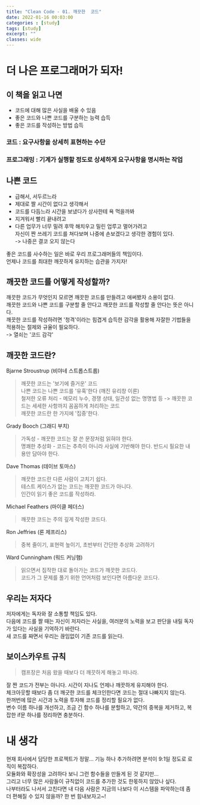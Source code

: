 ```yaml
---
title: "Clean Code - 01. 깨끗한  코드"
date: 2022-01-16 00:03:00
categories : [study]
tags: [study]
excerpt: ""
classes: wide
---
```



# 더 나은 프로그래머가 되자!

## 이 책을 읽고 나면
- 코드에 대해 많은 사실을 배울 수 있음
- 좋은 코드와 나쁜 코드를 구분하는 능력 습득
- 좋은 코드를 작성하는 방법 습득


### 코드 : 요구사항을 상세히 표현하는 수단
### 프로그래밍 : 기계가 실행할 정도로 상세하게 요구사항을 명시하는 작업


## 나쁜 코드
- 급해서, 서두르느라
- 제대로 짤 시간이 없다고 생각해서
- 코드를 다듬느라 시간을 보냈다가 상사한테 욕 먹을까봐
- 지겨워서 빨리 끝내려고
- 다른 업무가 너무 밀려 후딱 해치우고 밀린 업루고 멀어가려고   
자신이 짠 쓰레기 코드를 쳐다보며 나중에 손보겠다고 생각한 경험이 있다.   
-> 나중은 결코 오지 않는다

좋은 코드를 사수하는 일은 바로 우리 프로그래머들의 책임이다.   
언제나 코드를 최대한 깨끗하게 유지하는 습관을 가지자!


## 깨끗한 코드를 어떻게 작성할까?
깨끗한 코드가 무엇인지 모르면 깨끗한 코드를 만들려고 애써봤자 소용이 없다.   
깨끗한 코드와 나쁜 코드를 구분할 줄 안다고 깨끗한 코드를 작성할 줄 안다는 뜻은 아니다.   
깨끗한 코드를 작성하려면 '청격'이라는 힘겹게 습득한 감각을 활용해 자잘한 기법들을 적용하는 절제와 규율이 필요하다.   
-> 열쇠는 '코드 감각'

## 깨끗한 코드란?
Bjarne Stroustrup (비야네 스트롭스트룹)
> 깨끗한 코드는 '보기에 즐거운' 코드   
나쁜 코드는 나쁜 코드를 '유혹'한다 (깨진 유리창 이론)   
철저한 오류 처리 - 메모리 누수, 경쟁 상태, 일관성 없는 명명법 등 -> 깨끗한 코드는 세세한 사항까지 꼼꼼하게 처리하는 코드   
깨끗한 코드란 한 가지에 '집중'한다.

Grady Booch (그래디 부치)
> 가독성 - 깨끗한 코드는 잘 쓴 문장처럼 읽혀야 한다.   
명쾌한 추상화 - 코드는 추측이 아니라 사실에 기반해야 한다. 반드시 필요한 내용만 담아야 한다.   

Dave Thomas (데이브 토마스)
> 깨끗한 코드란 다른 사람이 고치기 쉽다.   
테스트 케이스가 없는 코드는 깨끗한 코드가 아니다.   
인간이 읽기 좋은 코드를 작성하라.

Michael Feathers (마이클 페더스)
> 깨끗한 코드는 주의 깊게 작성한 코드다.

Ron Jeffries (론 제프리스)
> 중복 줄이기, 표현력 높이기, 초반부터 간단한 추상화 고려하기

Ward Cunningham (워드 커닝햄)
> 읽으면서 짐작한 대로 돌아가는 코드가 깨끗한 코드다.   
코드가 그 문제를 풀기 위한 언어처럼 보인다면 아름다운 코드다.


## 우리는 저자다
저자에게는 독자와 잘 소통할 책임도 있다.   
다음에 코드를 짤 때는 자신이 저자라는 사실을, 여러분의 노력을 보고 판단을 내릴 독자가 있다는 사실을 기억하기 바란다.   
새 코드를 짜면서 우리는 끊임없이 기존 코드를 읽는다.


## 보이스카우트 규칙
> 캠프장은 처음 왔을 때보다 더 깨끗하게 해놓고 떠나라.

잘 짠 코드가 전부는 아니다. 시간이 지나도 언제나 깨끗하게 유지해야 한다.   
체크아웃할 때보다 좀 더 깨긋한 코드를 체크인한다면 코드는 절대 나빠지지 않는다.   
한꺼번에 많은 시간과 노력을 투자해 코드를 정리할 필요가 없다.   
변수 이름 하나를 개선하고, 조금 긴 함수 하나를 분할하고, 약간의 중복을 제거하고, 복잡한 if문 하나를 정리하면 충분하다.


# 내 생각
현재 회사에서 담당한 프로젝트가 정말... 기능 하나 추가하려면 분석이 9:1일 정도로 로직이 복잡하다.   
모듈화와 확장성을 고려하다 보니 그런 함수들을 만들게 된 것 같지만...   
그리고 너무 많은 사람들이 규칙없이 코드를 추가한 것도 한몫하지 않았나 싶다.   
나부터라도 나서서 고친다면 내 다음 사람은 지금의 나보다 이 시스템을 파악하는데 좀 더 편해질 수 있지 않을까?
한 번 힘내보자고~!